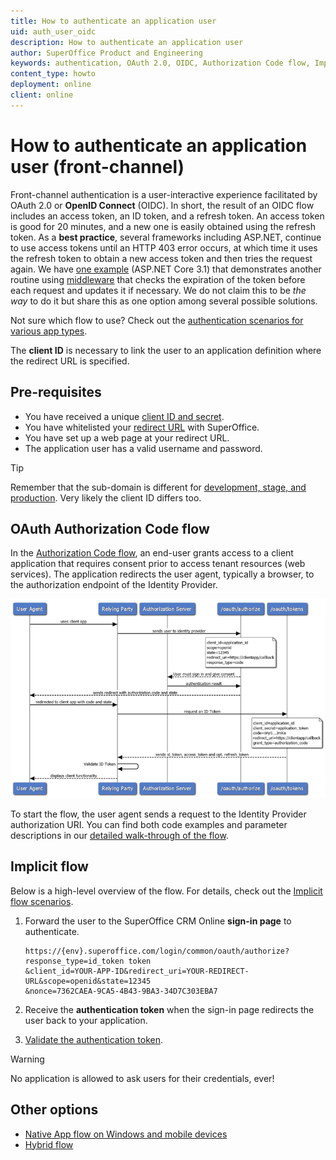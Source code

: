 ```yaml
---
title: How to authenticate an application user
uid: auth_user_oidc
description: How to authenticate an application user
author: SuperOffice Product and Engineering
keywords: authentication, OAuth 2.0, OIDC, Authorization Code flow, Implicit flow
content_type: howto
deployment: online
client: online
---
```


# How to authenticate an application user (front-channel)

Front-channel authentication is a user-interactive experience facilitated by OAuth 2.0 or **OpenID Connect** (OIDC). In short, the result of an OIDC flow includes an access token, an ID token, and a refresh token. An access token is good for 20 minutes, and a new one is easily obtained using the refresh token. As a **best practice**, several frameworks including ASP.NET, continue to use access tokens until an HTTP 403 error occurs, at which time it uses the refresh token to obtain a new access token and then tries the request again. We have [one example][11] (ASP.NET Core 3.1) that demonstrates another routine using [middleware][12] that checks the expiration of the token before each request and updates it if necessary. We do not claim this to be *the way* to do it but share this as one option among several possible solutions.

Not sure which flow to use? Check out the [authentication scenarios for various app types][7].

The **client ID** is necessary to link the user to an application definition where the redirect URL is specified.

## Pre-requisites

* You have received a unique [client ID and secret][2].
* You have whitelisted your [redirect URL][3] with SuperOffice.
* You have set up a web page at your redirect URL.
* The application user has a valid username and password.

> [!TIP]
> Remember that the sub-domain is different for [development, stage, and production][4]. Very likely the client ID differs too.

## OAuth Authorization Code flow

In the [Authorization Code flow][6], an end-user grants access to a client application that requires consent prior to access tenant resources (web services). The application redirects the user agent, typically a browser, to the authorization endpoint of the Identity Provider.

![oauth-code-flow][img1]

To start the flow, the user agent sends a request to the Identity Provider authorization URI. You can find both code examples and parameter descriptions in our [detailed walk-through of the flow][6].

## Implicit flow

Below is a high-level overview of the flow. For details, check out the [Implicit flow scenarios][1].

1. Forward the user to the SuperOffice CRM Online **sign-in page** to authenticate.

    ```http
    https://{env}.superoffice.com/login/common/oauth/authorize?response_type=id_token token
    &client_id=YOUR-APP-ID&redirect_uri=YOUR-REDIRECT-URL&scope=openid&state=12345
    &nonce=7362CAEA-9CA5-4B43-9BA3-34D7C303EBA7
    ```

2. Receive the **authentication token** when the sign-in page redirects the user back to your application.

3. [Validate the authentication token][5].

> [!WARNING]
> No application is allowed to ask users for their credentials, ever!

## Other options

* [Native App flow on Windows and mobile devices][9]
* [Hybrid flow][8]

<!-- Referenced links -->
[1]: implicit-flow.md
[2]: ../../../../developer-portal/getting-started/index.md#terminology
[3]: ../../../../developer-portal/create-app/config/redirects.md
[4]: ../../../../developer-portal/getting-started/app-envir.md
[5]: ../validate-security-tokens.md
[6]: auth-code-flow.md
[7]: ../which-flow-to-use.md
[8]: hybrid-flow.md
[9]: native-apps.md

[11]: https://github.com/SuperOffice/devnet-oidc-razor-pages-webapi
[12]: https://github.com/SuperOffice/devnet-oidc-razor-pages-webapi/blob/master/source/SuperOffice.DevNet.RazorPages/Middleware/RefreshTokenMiddleware.cs

<!-- Referenced images -->
[img1]: media/oauth-code-flow.png

